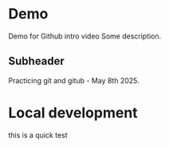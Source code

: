 # Demo

Demo for Github intro video
Some description.

## Subheader

Practicing git and gitub - May 8th 2025.

# Local development

this is a quick test
